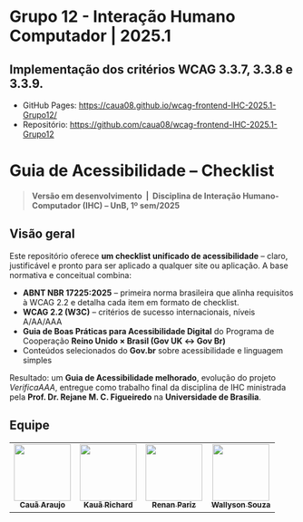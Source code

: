 # Grupo 12 - Interação Humano Computador | 2025.1

## Implementação dos critérios WCAG 3.3.7, 3.3.8 e 3.3.9.
- GitHub Pages: https://caua08.github.io/wcag-frontend-IHC-2025.1-Grupo12/
- Repositório: https://github.com/caua08/wcag-frontend-IHC-2025.1-Grupo12

# Guia de Acessibilidade – Checklist

> **Versão em desenvolvimento &nbsp;|&nbsp; Disciplina de Interação Humano-Computador (IHC) – UnB, 1º sem/2025**

## Visão geral
Este repositório oferece **um checklist unificado de acessibilidade** – claro, justificável e pronto para ser aplicado a qualquer site ou aplicação.
A base normativa e conceitual combina:

* **ABNT NBR 17225:2025** – primeira norma brasileira que alinha requisitos à WCAG 2.2 e detalha cada item em formato de checklist. 
* **WCAG 2.2 (W3C)** – critérios de sucesso internacionais, níveis A/AA/AAA  
* **Guia de Boas Práticas para Acessibilidade Digital** do Programa de Cooperação **Reino Unido × Brasil (Gov UK ↔ Gov Br)**  
* Conteúdos selecionados do **Gov.br** sobre acessibilidade e linguagem simples  

Resultado: um **Guia de Acessibilidade melhorado**, evolução do projeto _VerificaAAA_, entregue como trabalho final da disciplina de IHC ministrada pela **Prof. Dr. Rejane M. C. Figueiredo** na **Universidade de Brasília**.

## Equipe
<div class="md-typeset__scrollwrap"><div class="md-typeset__table"><table>
    <tbody><tr>
        <td align="center"><a href="https://github.com/caua08"><img onmouseover="opaqImg(this)" onmouseout="normalImg(this)" src="https://avatars.githubusercontent.com/caua08" alt="" width="100px;"/><br /><sub><b>Cauã Araujo</b></sub></a><br /><a href="https://github.com/caua08"></a></td>
        <td align="center"><a href="https://github.com/rich4rd1"><img onmouseover="opaqImg(this)" onmouseout="normalImg(this)" src="https://avatars.githubusercontent.com/rich4rd1" alt="" width="100px;"/><br /><sub><b>Kauã Richard</b></sub></a><br /><a href="https://github.com/rich4rd1"></a></td>
        <td align="center"><a href="https://github.com/renanpariiz"><img onmouseover="opaqImg(this)" onmouseout="normalImg(this)" src="https://avatars.githubusercontent.com/renanpariiz" alt="" width="100px;"/><br /><sub><b>Renan Pariz</b></sub></a><br /><a href="https://github.com/renanpariiz"></a></td>
        <td align="center"><a href="https://github.com/devwallyson"><img onmouseover="opaqImg(this)" onmouseout="normalImg(this)" src="https://avatars.githubusercontent.com/devwallyson" alt="" width="100px;"/><br /><sub><b>Wallyson Souza</b></sub></a><br /><a href="https://github.com/devwallyson"></a></td>
    </tr> 
</tbody></table></div></div> 
